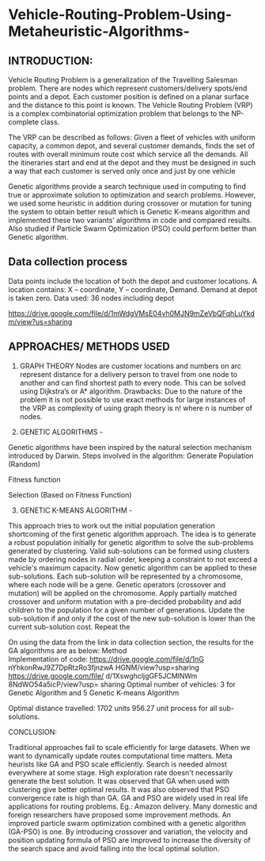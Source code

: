 # Vehicle-Routing-Problem-Using-Metaheuristic-Algorithms-

## INTRODUCTION:
Vehicle Routing Problem is a generalization of the Travelling Salesman problem. There 
are nodes which represent customers/delivery spots/end points and a depot. Each 
customer position is defined on a planar surface and the distance to this point is known. 
The Vehicle Routing Problem (VRP) is a complex combinatorial optimization problem that 
belongs to the NP-complete class.

The VRP can be described as follows: Given a fleet of vehicles with uniform capacity, a 
common depot, and several customer demands, finds the set of routes with overall 
minimum route cost which service all the demands. 
All the itineraries start and end at the depot and they must be designed in such a way that 
each customer is served only once and just by one vehicle

Genetic algorithms provide a search technique used in computing to find true or 
approximate solution to optimization and search problems. However, we used some 
heuristic in addition during crossover or mutation for tuning the system to obtain better 
result which is Genetic K-means algorithm and implemented these two variants’
algorithms in code and compared results. Also studied if Particle Swarm Optimization 
(PSO) could perform better than Genetic algorithm.

## Data collection process 
Data points include the location of both the depot and customer locations. A location 
contains: X – coordinate, Y – coordinate, Demand. Demand at depot is taken zero. 
Data used: 36 nodes including depot

https://drive.google.com/file/d/1mWdgVMsE04vh0MJN9mZeVbQFqhLuYkdm/view?us=sharing


## APPROACHES/ METHODS USED

1. GRAPH THEORY
Nodes are customer locations and numbers on arc represent 
distance for a delivery person to travel from one node to another and can find shortest 
path to every node. This can be solved using Dijkstra’s or A* algorithm.
Drawbacks: Due to the nature of the problem it is not possible to use exact methods for 
large instances of the VRP as complexity of using graph theory is n! where n is number 
of nodes.

2. GENETIC ALGORITHMS -

Genetic algorithms have been inspired by the natural 
selection mechanism introduced by Darwin.
Steps involved in the algorithm:
Generate Population (Random) 

Fitness function

Selection (Based on Fitness Function) 


3. GENETIC K-MEANS ALGORITHM -

This approach tries to work out the initial 
population generation shortcoming of the first genetic algorithm approach. The idea is to 
generate a robust population initially for genetic algorithm to solve the sub-problems 
generated by clustering. Valid sub-solutions can be formed using clusters made by 
ordering nodes in radial order, keeping a constraint to not exceed a vehicle's maximum 
capacity. Now genetic algorithm can be applied to these sub-solutions. Each sub-solution 
will be represented by a chromosome, where each node will be a gene. Genetic operators 
(crossover and mutation) will be applied on the chromosome. Apply partially matched 
crossover and uniform mutation with a pre-decided probability and add children to the 
population for a given number of generations. Update the sub-solution if and only if the 
cost of the new sub-solution is lower than the current sub-solution cost. Repeat the 



On using the data from the link in data collection section, the results for the GA algorithms 
are as below:
Method  
Implementation of 
code:
https://drive.google.com/file/d/1nG
nYhkonRwJ9Z7DpRtzRo3fjnzwA
HGNM/view?usp=sharing
https://drive.google.com/file/
d/1XswghcljgGF5JCMlNWm
8NdWO54a5icP/view?usp=
sharing
Optimal number of 
vehicles: 3 for Genetic Algorithm and  5 Genetic K-means 
Algorithm

Optimal distance 
travelled:
1702 units 956.27 unit
process for all sub-solutions.





CONCLUSION:


Traditional approaches fail to scale efficiently for large datasets. When we want to 
dynamically update routes computational time matters. Meta heurists like GA and PSO 
scale efficiently. Search is needed almost everywhere at some stage. High exploration 
rate doesn't necessarily generate the best solution.
It was observed that GA when used with clustering give better optimal results. It was also 
observed that PSO convergence rate is high than GA. GA and PSO are widely used in 
real life applications for routing problems. Eg.: Amazon delivery.
Many domestic and foreign researchers have proposed some improvement methods. An 
improved particle swarm optimization combined with a genetic algorithm (GA-PSO) is 
one. By introducing crossover and variation, the velocity and position updating formula of 
PSO are improved to increase the diversity of the search space and avoid falling into the 
local optimal solution.
